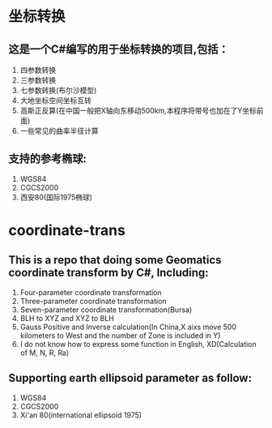 # 坐标转换
## 这是一个C#编写的用于坐标转换的项目,包括：
1. 四参数转换
2. 三参数转换
3. 七参数转换(布尔沙模型)
4. 大地坐标空间坐标互转
5. 高斯正反算(在中国一般把X轴向东移动500km,本程序将带号也加在了Y坐标前面)
6. 一些常见的曲率半径计算
## 支持的参考椭球:
1. WGS84
2. CGCS2000
3. 西安80(国际1975椭球)


# coordinate-trans
## This is a repo that doing some Geomatics coordinate transform by C#, Including:
1. Four-parameter coordinate transformation
2. Three-parameter coordinate transformation
3. Seven-parameter coordinate transformation(Bursa)
4. BLH to XYZ and XYZ to BLH
5. Gauss Positive and Inverse calculation(In China,X aixs move 500 kilometers to West and the number of Zone is included in Y)
6. I do not know how to express some function in English, XD(Calculation of M, N, R, Ra)
## Supporting earth ellipsoid parameter as follow:
1. WGS84
2. CGCS2000
3. Xi'an 80(international ellipsoid 1975)
